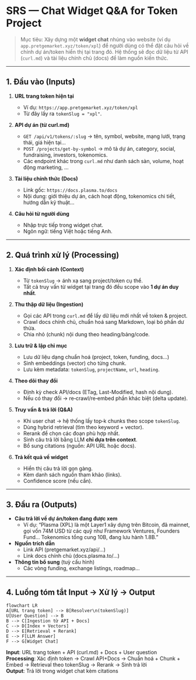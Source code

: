 # SRS — Chat Widget Q&A for Token Project

> Mục tiêu: Xây dựng một **widget chat** nhúng vào website (ví dụ `app.pretgemarket.xyz/token/xpl`) để người dùng có thể đặt câu hỏi về chính dự án/token hiển thị tại trang đó. Hệ thống sẽ đọc dữ liệu từ API (`curl.md`) và tài liệu chính chủ (docs) để làm nguồn kiến thức.

---

## 1. Đầu vào (Inputs)
1. **URL trang token hiện tại**  
   - Ví dụ: `https://app.pretgemarket.xyz/token/xpl`  
   - Từ đây lấy ra `tokenSlug = "xpl"`.

2. **API dự án (từ curl.md)**  
   - `GET /api/v1/tokens/:slug` → tên, symbol, website, mạng lưới, trạng thái, giá hiện tại…
   - `POST /projects/get-by-symbol` → mô tả dự án, category, social, fundraising, investors, tokenomics.
   - Các endpoint khác trong `curl.md` như danh sách sàn, volume, hoạt động marketing, …

3. **Tài liệu chính thức (Docs)**  
   - Link gốc: `https://docs.plasma.to/docs`
   - Nội dung: giới thiệu dự án, cách hoạt động, tokenomics chi tiết, hướng dẫn kỹ thuật…

4. **Câu hỏi từ người dùng**  
   - Nhập trực tiếp trong widget chat.
   - Ngôn ngữ: tiếng Việt hoặc tiếng Anh.

---

## 2. Quá trình xử lý (Processing)

1. **Xác định bối cảnh (Context)**
   - Từ `tokenSlug` → ánh xạ sang project/token cụ thể.
   - Tất cả truy vấn từ widget tại trang đó đều scope vào **1 dự án duy nhất**.

2. **Thu thập dữ liệu (Ingestion)**
   - Gọi các API trong `curl.md` để lấy dữ liệu mới nhất về token & project.
   - Crawl docs chính chủ, chuẩn hoá sang Markdown, loại bỏ phần dư thừa.
   - Chia nhỏ (chunk) nội dung theo heading/bảng/code.

3. **Lưu trữ & lập chỉ mục**
   - Lưu dữ liệu dạng chuẩn hoá (project, token, funding, docs…)
   - Sinh embeddings (vector) cho từng chunk.
   - Lưu kèm metadata: `tokenSlug`, `projectName`, `url`, `heading`.

4. **Theo dõi thay đổi**
   - Định kỳ check API/docs (ETag, Last-Modified, hash nội dung).
   - Nếu có thay đổi → re‑crawl/re‑embed phần khác biệt (delta update).

5. **Truy vấn & trả lời (Q&A)**
   - Khi user chat → hệ thống lấy top‑k chunks theo scope `tokenSlug`.
   - Dùng hybrid retrieval (tìm theo keyword + vector).
   - Rerank để chọn các đoạn phù hợp nhất.
   - Sinh câu trả lời bằng LLM **chỉ dựa trên context**.
   - Bổ sung citations (nguồn: API URL hoặc docs).

6. **Trả kết quả về widget**
   - Hiển thị câu trả lời gọn gàng.
   - Kèm danh sách nguồn tham khảo (links).
   - Confidence score (nếu cần).

---

## 3. Đầu ra (Outputs)
- **Câu trả lời về dự án/token đang được xem**
  - Ví dụ: “Plasma (XPL) là một Layer1 xây dựng trên Bitcoin, đã mainnet, gọi vốn 74M USD từ các quỹ như Framework Ventures, Founders Fund… Tokenomics tổng cung 10B, đang lưu hành 1.8B.”
- **Nguồn trích dẫn**
  - Link API (pretgemarket.xyz/api/...)
  - Link docs chính chủ (docs.plasma.to/...)
- **Thông tin bổ sung** (tuỳ cấu hình)
  - Các vòng funding, exchange listings, roadmap…

---

## 4. Luồng tóm tắt Input → Xử lý → Output
```mermaid
flowchart LR
A[URL trang token] --> B[Resolver\n(tokenSlug)]
U[User Question] --> B
B --> C[Ingestion từ API + Docs]
C --> D[Index + Vectors]
D --> E[Retrieval + Rerank]
E --> F[LLM Answer]
F --> G[Widget Chat]
```

**Input**: URL trang token + API (curl.md) + Docs + User question  
**Processing**: Xác định token → Crawl API+Docs → Chuẩn hoá + Chunk + Embed → Retrieval theo tokenSlug → Rerank → Sinh trả lời  
**Output**: Trả lời trong widget chat kèm citations

